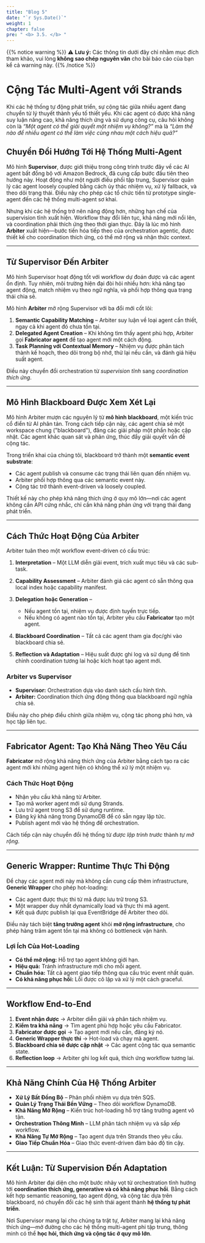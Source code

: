 ```yaml
---
title: "Blog 5"
date: "`r Sys.Date()`"
weight: 1
chapter: false
pre: " <b> 3.5. </b> "
---
```


{{% notice warning %}}
⚠️ **Lưu ý:** Các thông tin dưới đây chỉ nhằm mục đích tham khảo, vui lòng **không sao chép nguyên văn** cho bài báo cáo của bạn kể cả warning này.
{{% /notice %}}

# Cộng Tác Multi-Agent với Strands
  
Khi các hệ thống tự động phát triển, sự cộng tác giữa nhiều agent đang chuyển từ lý thuyết thành yếu tố thiết yếu. Khi các agent có được khả năng suy luận nâng cao, khả năng thích ứng và sử dụng công cụ, câu hỏi không còn là *“Một agent có thể giải quyết một nhiệm vụ không?”* mà là *“Làm thế nào để nhiều agent có thể làm việc cùng nhau một cách hiệu quả?”*

## Chuyển Đổi Hướng Tới Hệ Thống Multi-Agent



Mô hình **Supervisor**, được giới thiệu trong công trình trước đây về các AI agent bất đồng bộ với Amazon Bedrock, đã cung cấp bước đầu tiên theo hướng này. Hoạt động như một người điều phối tập trung, Supervisor quản lý các agent loosely coupled bằng cách ủy thác nhiệm vụ, xử lý fallback, và theo dõi trạng thái. Điều này cho phép các tổ chức tiến từ prototype single-agent đến các hệ thống multi-agent sơ khai.

Nhưng khi các hệ thống trở nên năng động hơn, những hạn chế của supervision tĩnh xuất hiện. Workflow thay đổi liên tục, khả năng mới nổi lên, và coordination phải thích ứng theo thời gian thực. Đây là lúc mô hình **Arbiter** xuất hiện—bước tiến hóa tiếp theo của orchestration agentic, được thiết kế cho coordination thích ứng, có thể mở rộng và nhận thức context.

---

## Từ Supervisor Đến Arbiter


Mô hình Supervisor hoạt động tốt với workflow dự đoán được và các agent ổn định. Tuy nhiên, môi trường hiện đại đòi hỏi nhiều hơn: khả năng tạo agent động, match nhiệm vụ theo ngữ nghĩa, và phối hợp thông qua trạng thái chia sẻ.

Mô hình **Arbiter** mở rộng Supervisor với ba đổi mới cốt lõi:

1. **Semantic Capability Matching** – Arbiter suy luận về loại agent cần thiết, ngay cả khi agent đó chưa tồn tại.
2. **Delegated Agent Creation** – Khi không tìm thấy agent phù hợp, Arbiter gọi **Fabricator agent** để tạo agent mới một cách động.
3. **Task Planning với Contextual Memory** – Nhiệm vụ được phân tách thành kế hoạch, theo dõi trong bộ nhớ, thử lại nếu cần, và đánh giá hiệu suất agent.

Điều này chuyển đổi orchestration từ *supervision tĩnh* sang *coordination thích ứng*.

---

## Mô Hình Blackboard Được Xem Xét Lại

Mô hình Arbiter mượn các nguyên lý từ **mô hình blackboard**, một kiến trúc cổ điển từ AI phân tán. Trong cách tiếp cận này, các agent chia sẻ một workspace chung ("blackboard"), đăng các giải pháp một phần hoặc cập nhật. Các agent khác quan sát và phản ứng, thúc đẩy giải quyết vấn đề cộng tác.

Trong triển khai của chúng tôi, blackboard trở thành một **semantic event substrate**:

* Các agent publish và consume các trạng thái liên quan đến nhiệm vụ.
* Arbiter phối hợp thông qua các semantic event này.
* Cộng tác trở thành event-driven và loosely coupled.

Thiết kế này cho phép khả năng thích ứng ở quy mô lớn—nơi các agent không cần API cứng nhắc, chỉ cần khả năng phản ứng với trạng thái đang phát triển.

---

## Cách Thức Hoạt Động Của Arbiter

Arbiter tuân theo một workflow event-driven có cấu trúc:

1. **Interpretation** – Một LLM diễn giải event, trích xuất mục tiêu và các sub-task.
2. **Capability Assessment** – Arbiter đánh giá các agent có sẵn thông qua local index hoặc capability manifest.
3. **Delegation hoặc Generation** –

   * Nếu agent tồn tại, nhiệm vụ được định tuyến trực tiếp.
   * Nếu không có agent nào tồn tại, Arbiter yêu cầu **Fabricator** tạo một agent.
4. **Blackboard Coordination** – Tất cả các agent tham gia đọc/ghi vào blackboard chia sẻ.
5. **Reflection và Adaptation** – Hiệu suất được ghi log và sử dụng để tinh chỉnh coordination tương lai hoặc kích hoạt tạo agent mới.

### Arbiter vs Supervisor

* **Supervisor:** Orchestration dựa vào danh sách cấu hình tĩnh.
* **Arbiter:** Coordination thích ứng động thông qua blackboard ngữ nghĩa chia sẻ.

Điều này cho phép điều chỉnh giữa nhiệm vụ, cộng tác phong phú hơn, và học tập liên tục.

---

## Fabricator Agent: Tạo Khả Năng Theo Yêu Cầu

**Fabricator** mở rộng khả năng thích ứng của Arbiter bằng cách tạo ra các agent mới khi những agent hiện có không thể xử lý một nhiệm vụ.

### Cách Thức Hoạt Động

* Nhận yêu cầu khả năng từ Arbiter.
* Tạo mã worker agent mới sử dụng Strands.
* Lưu trữ agent trong S3 để sử dụng runtime.
* Đăng ký khả năng trong DynamoDB để có sẵn ngay lập tức.
* Publish agent mới vào hệ thống để orchestration.

Cách tiếp cận này chuyển đổi hệ thống từ *được lập trình trước* thành *tự mở rộng*.

---

## Generic Wrapper: Runtime Thực Thi Động

Để chạy các agent mới này mà không cần cung cấp thêm infrastructure, **Generic Wrapper** cho phép hot-loading:

* Các agent được thực thi từ mã được lưu trữ trong S3.
* Một wrapper duy nhất dynamically load và thực thi mã agent.
* Kết quả được publish lại qua EventBridge để Arbiter theo dõi.

Điều này tách biệt **tăng trưởng agent** khỏi **mở rộng infrastructure**, cho phép hàng trăm agent tồn tại mà không có bottleneck vận hành.

### Lợi Ích Của Hot-Loading

* **Có thể mở rộng:** Hỗ trợ tạo agent không giới hạn.
* **Hiệu quả:** Tránh infrastructure mới cho mỗi agent.
* **Chuẩn hóa:** Tất cả agent giao tiếp thông qua cấu trúc event nhất quán.
* **Có khả năng phục hồi:** Lỗi được cô lập và xử lý một cách graceful.

---

## Workflow End-to-End

1. **Event nhận được** → Arbiter diễn giải và phân tách nhiệm vụ.
2. **Kiểm tra khả năng** → Tìm agent phù hợp hoặc yêu cầu Fabricator.
3. **Fabricator được gọi** → Tạo agent mới nếu cần, đăng ký nó.
4. **Generic Wrapper thực thi** → Hot-load và chạy mã agent.
5. **Blackboard chia sẻ được cập nhật** → Các agent cộng tác qua semantic state.
6. **Reflection loop** → Arbiter ghi log kết quả, thích ứng workflow tương lai.

---

## Khả Năng Chính Của Hệ Thống Arbiter

* **Xử Lý Bất Đồng Bộ** – Phân phối nhiệm vụ dựa trên SQS.
* **Quản Lý Trạng Thái Bền Vững** – Theo dõi workflow DynamoDB.
* **Khả Năng Mở Rộng** – Kiến trúc hot-loading hỗ trợ tăng trưởng agent vô tận.
* **Orchestration Thông Minh** – LLM phân tách nhiệm vụ và sắp xếp workflow.
* **Khả Năng Tự Mở Rộng** – Tạo agent dựa trên Strands theo yêu cầu.
* **Giao Tiếp Chuẩn Hóa** – Giao thức event-driven đảm bảo độ tin cậy.

---

## Kết Luận: Từ Supervision Đến Adaptation

Mô hình Arbiter đại diện cho một bước nhảy vọt từ orchestration tĩnh hướng tới **coordination thích ứng, generative và có khả năng phục hồi**. Bằng cách kết hợp semantic reasoning, tạo agent động, và cộng tác dựa trên blackboard, nó chuyển đổi các hệ sinh thái agent thành **hệ thống tự phát triển**.

Nơi Supervisor mang lại cho chúng ta trật tự, Arbiter mang lại khả năng thích ứng—mở đường cho các hệ thống multi-agent phi tập trung, thông minh có thể **học hỏi, thích ứng và cộng tác ở quy mô lớn**.
